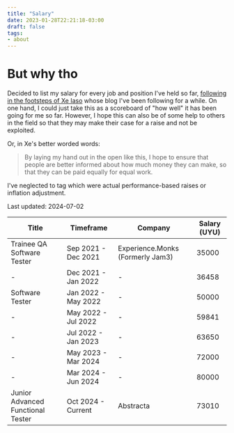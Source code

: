 ```yaml
---
title: "Salary"
date: 2023-01-28T22:21:18-03:00
draft: false
tags: 
- about
---
```


# But why tho

Decided to list my salary for every job and position I've held so far, [following in the footsteps of Xe Iaso](https://xeiaso.net/salary-transparency) whose blog I've been following for a while.
On one hand, I could just take this as a scoreboard of "how well" it has been going for me so far. However, I hope this can also be of some help to others in the field so that they may make their case for a raise and not be exploited.

Or, in Xe's better worded words:
> By laying my hand out in the open like this, I hope to ensure that people are better informed about how much money they can make, so that they can be paid equally for equal work.

I've neglected to tag which were actual performance-based raises or inflation adjustment.

Last updated: 2024-07-02

| Title | Timeframe | Company | Salary (UYU) |
| --- | --- | --- | --- |
| Trainee QA Software Tester | Sep 2021 - Dec 2021 | Experience.Monks (Formerly Jam3) | 35000 |
| - | Dec 2021 - Jan 2022 | - | 36458 |
| Software Tester | Jan 2022 - May 2022 | - | 50000 |
| - | May 2022 - Jul 2022 | - | 59841 |
| - | Jul 2022 - Jan 2023 | - | 63650 |
| - | May 2023 - Mar 2024 | - | 72000 |
| - | Mar 2024 - Jun 2024 | - | 80000 |
| Junior Advanced Functional Tester | Oct 2024 - Current | Abstracta | 73010 |

